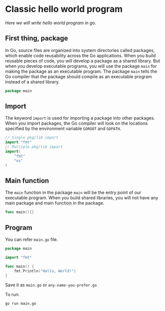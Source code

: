 # Classic hello world program

*Here we will write hello world program in go.*

## First thing, package
In Go, source files are organized into system directories called packages, which enable code reusability across the Go applications.
When you build reusable pieces of code, you will develop a package as a shared library. But when you develop executable programs, you will use the package `main` for making the package as an executable program. The package `main` tells the Go compiler that the package should compile as an executable program instead of a shared library.

```go
package main
```

## Import
The keyword `import` is used for importing a package into other packages. When you import packages, the Go compiler will look on the locations specified by the environment variable `GOROOT` and `GOPATH`.

```go
// Single pkg/lib import
import "fmt"
// Multiple pkg/lib import
import(
    "fmt"
    "os"
)
```

## Main function
The `main` function in the package `main` will be the entry point of our executable program. When you build shared libraries, you will not have any main package and main function in the package.

```go
func main(){}
```

## Program 
You can refer `main.go` file.

```go
package main

import "fmt"

func main() {
    fmt.Println("Hello, World!")
}
```

Save it as `main.go` or `any-name-you-prefer.go`

To run:
```
go run main.go
```